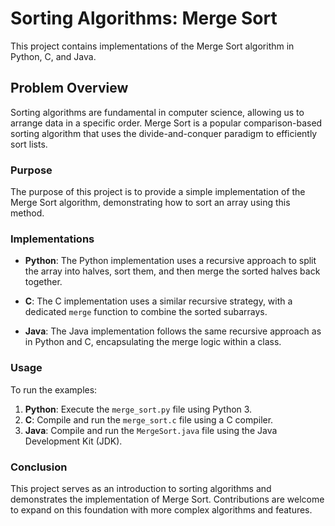 # Sorting Algorithms: Merge Sort

This project contains implementations of the Merge Sort algorithm in Python, C, and Java.

## Problem Overview

Sorting algorithms are fundamental in computer science, allowing us to arrange data in a specific order. Merge Sort is a popular comparison-based sorting algorithm that uses the divide-and-conquer paradigm to efficiently sort lists.

### Purpose

The purpose of this project is to provide a simple implementation of the Merge Sort algorithm, demonstrating how to sort an array using this method.

### Implementations

- **Python**: The Python implementation uses a recursive approach to split the array into halves, sort them, and then merge the sorted halves back together.

- **C**: The C implementation uses a similar recursive strategy, with a dedicated `merge` function to combine the sorted subarrays.

- **Java**: The Java implementation follows the same recursive approach as in Python and C, encapsulating the merge logic within a class.

### Usage

To run the examples:

1. **Python**: Execute the `merge_sort.py` file using Python 3.
2. **C**: Compile and run the `merge_sort.c` file using a C compiler.
3. **Java**: Compile and run the `MergeSort.java` file using the Java Development Kit (JDK).

### Conclusion

This project serves as an introduction to sorting algorithms and demonstrates the implementation of Merge Sort. Contributions are welcome to expand on this foundation with more complex algorithms and features.
